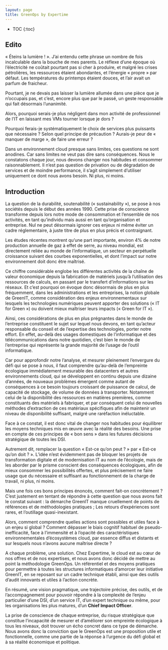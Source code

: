 ```yaml
---
layout: page
title: GreenOps by Expertime
---
```


* TOC
{:toc}

## Edito

« Éteins la lumière ! ». J’ai entendu cette phrase un nombre de fois incalculable dans la bouche de mes parents. Le réflexe d’une époque où l’électricité ne coûtait pourtant pas si cher à produire, et malgré les crises pétrolières, les ressources étaient abondantes, et l’énergie « propre » par défaut. Les températures du printemps étaient douces, et l’air avait un parfum de fraicheur.

Pourtant, je ne devais pas laisser la lumière allumée dans une pièce que je n’occupais pas, et c’est, encore plus que par le passé, un geste responsable qui fait désormais l’unanimité.

Alors, pourquoi serais-je plus négligent dans mon activité de professionnel de l’IT en laissant  mes VMs tourner lorsque je dors ?

Pourquoi ferais-je systématiquement le choix de services plus puissants que nécessaire ? Selon quel principe de précaution ? Aurais-je peur de « manquer de marge », de faire une erreur ? 

Dans un environnement cloud presque sans limites, ces questions ne sont anodines. Car sans limites ne veut pas dire sans conséquences. Nous le constatons chaque jour, nous devons changer nos habitudes et consommer raisonnablement. Il n’est pas question de privation ou de dégradation de services et de moindre performance, il s’agit simplement d’utiliser uniquement ce dont nous avons besoin.
Ni plus, ni moins.

## Introduction

La question de la durabilité, soutenabilité (« sustainability »), se pose à nos sociétés depuis le début des années 1990. Cette prise de conscience transforme depuis lors notre mode de consommation et l’ensemble de nos activités, en tant qu’individu mais aussi en tant qu’organisation et entreprise. Nul ne peut désormais ignorer ces enjeux ni même éviter un cadre réglementaire, à juste titre de plus en plus précis et contraignant.

Les études récentes montrent qu’une part importante, environ 4%  de notre production annuelle de gaz à effet de serre, au niveau mondial, est directement reliée au monde de l’informatique, un secteur en perpétuelle croissance suivant des courbes exponentielles, et dont l’impact sur notre environnement doit donc être maîtrisé.

Ce chiffre considérable englobe les différentes activités de la chaîne de valeur économique depuis la fabrication de matériels jusqu’à l’utilisation des ressources de calculs, en passant par le transfert d’informations sur les réseaux. Et c’est pourquoi on évoque donc désormais de plus en plus fréquemment, dans les administrations et les entreprises, la notion globale de GreenIT, comme considération des enjeux environnementaux sur lesquels les technologies numériques peuvent apporter des solutions (« IT for Green ») ou doivent mieux maîtriser leurs impacts (« Green for IT »).

Ainsi, ces considérations de plus en plus prégnantes dans le monde de l’entreprise constituent le sujet sur lequel nous devons, en tant qu’acteur responsable du conseil et de l’expertise des technologies, porter notre effort. En effet, au-delà des usages domestiques de l’informatique et des télécommunications dans notre quotidien, c’est bien le monde de l’entreprise qui représente la grande majorité de l’usage de l’outil informatique.

Car pour approfondir notre l’analyse, et mesurer pleinement l’envergure du défi qui se pose à nous, il faut comprendre qu’au-delà de l’empreinte écologique immédiatement mesurable des datacenters et autres environnements cloud, qui se développent en continu depuis une dizaine d’années, de nouveaux problèmes émergent comme autant de conséquences à ce besoin toujours croissant de puissance de calcul, de capacité de stockage, de volume de données à transporter. Notamment celui de la disponibilité des ressources en matières premières, comme constituants des matériels à fabriquer, et par conséquent celui de nouvelles méthodes d’extraction de ces matériaux spécifiques afin de maintenir un niveau de disponibilité suffisant, malgré une raréfaction inéluctable.

Face à ce constat, il est donc vital de changer nos habitudes pour équilibrer les moyens techniques mis en œuvre avec la réalité des besoins. Une prise en compte de ces principes de « bon sens » dans les futures décisions stratégique de toutes les DSI.

Autrement dit, remplacer la question « Est-ce qu’on peut ? » par « Est-ce qu’on doit ? ».
L’idée n’est évidemment pas de bloquer les projets de transformation digitale et de modernisation IT au nom de l’écologie, mais de les aborder par le prisme conscient des conséquences écologiques, afin de mieux consommer les possibilités offertes, et plus précisement ne faire usage que du nécessaire et suffisant au fonctionnement de la charge de travail, ni plus, ni moins.

Mais une fois ces bons principes énoncés, comment fait-on concrètement ?
C’est justement en tentant de répondre à cette question que nous avons fait le constat suivant : la démarche GreenIT manque cruellement de points de références et de méthodologies pratiques ; Les retours d’expériences sont rares, et l’outillage quasi-inexistant.

Alors, comment comprendre quelles actions sont possibles et utiles face à un enjeu si global ? Comment dépasser le biais cognitif habituel de pseudo-inefficacité, face à l’immensité et à l’opacité des caractéristiques environnementales d’écosystèmes cloud, par essence diffus et distants et sur lesquels nous n’avons aucune maîtrise directe ?

A chaque problème, une solution. Chez Expertime, le cloud est au cœur de nos offres et de nos expertises, et nous avons donc décidé de mettre au point la méthodologie GreenOps. Un référentiel et des moyens pratiques pour permettre à toutes les structures informatiques d’amorcer leur initiative GreenIT, en se reposant sur un cadre technique établi, ainsi que des outils d’audit innovants et utiles à l’action concrète.

En résumé, une vision pragmatique, une trajectoire précise, des outils, et de l’accompagnement pour pouvoir répondre à la complexité de l’enjeu particulier d’une DSI, d’un service IT, d’un expert technique ou même, pour les organisations les plus matures, d’un **Chief Impact Officer**.

La prise de conscience de chaque entreprise, du risque stratégique que constitue l’incapacité de mesurer et d’améliorer son empreinte écologique à tous les niveaux, doit trouver un écho concret dans ce type de démarche. Nous avons donc la conviction que le GreenOps est une proposition utile et fonctionnelle, comme une partie de la réponse à l’urgence du défi global et à sa réalité économique et politique.